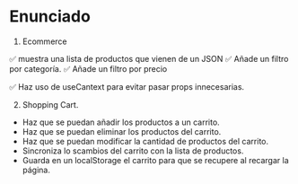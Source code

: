 # Enunciado

1. Ecommerce

✅ muestra una lista de productos que vienen de un JSON
✅ Añade un filtro por categoría.
✅ Añade un filtro por precio

✅ Haz uso de useCantext para evitar pasar props innecesarias.

2. Shopping Cart.

- Haz que se puedan añadir los productos a un carrito.
- Haz que se puedan eliminar los productos del carrito.
- Haz que se puedan modificar la cantidad de productos del carrito.
- Sincroniza lo scambios del carrito con la lista de productos.
- Guarda en un localStorage el carrito para que se recupere al recargar la página.